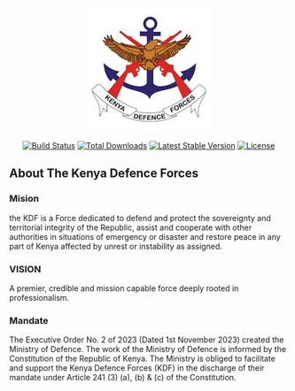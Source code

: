 <p align="center"><a href="https://laravel.com" target="_blank"><img src="/public/images/images.jpeg"></a></p>

<p align="center">
<a href=""><img src="https://github.com/laravel/framework/workflows/tests/badge.svg" alt="Build Status"></a>
<a href=""><img src="https://img.shields.io/packagist/dt/laravel/framework" alt="Total Downloads"></a>
<a href=""><img src="https://img.shields.io/packagist/v/laravel/framework" alt="Latest Stable Version"></a>
<a href=""><img src="https://img.shields.io/packagist/l/laravel/framework" alt="License"></a>
</p>

## About The Kenya Defence Forces

### Mision

the KDF is a Force dedicated to defend and protect the sovereignty and territorial integrity of the Republic, assist and cooperate with other authorities in situations of emergency or disaster and restore peace in any part of Kenya affected by unrest or instability as assigned.

### VISION

A premier, credible and mission capable force deeply rooted in professionalism.

### Mandate

The Executive Order No. 2 of 2023 (Dated 1st November 2023) created
the Ministry of Defence. The work of the Ministry of Defence is
informed by the Constitution of the Republic of Kenya. The Ministry is
obliged to facilitate and support the Kenya Defence Forces (KDF) in
the discharge of their mandate under Article 241 (3) (a), (b) & (c) of
the Constitution.

